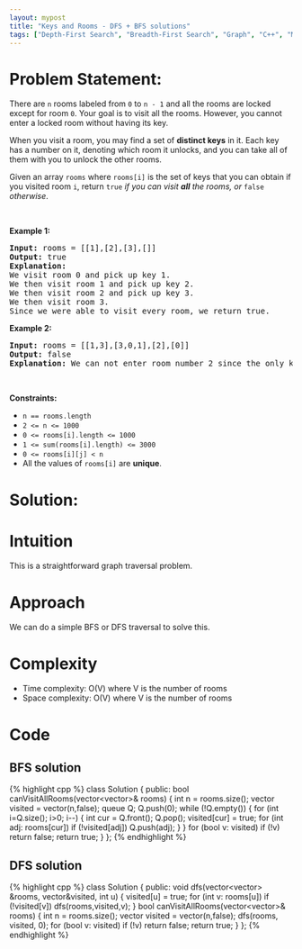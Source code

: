 ```yaml
---
layout: mypost
title: "Keys and Rooms - DFS + BFS solutions"
tags: ["Depth-First Search", "Breadth-First Search", "Graph", "C++", "Medium"]
---
```

# Problem Statement:
<p>There are <code>n</code> rooms labeled from <code>0</code> to <code>n - 1</code>&nbsp;and all the rooms are locked except for room <code>0</code>. Your goal is to visit all the rooms. However, you cannot enter a locked room without having its key.</p>

<p>When you visit a room, you may find a set of <strong>distinct keys</strong> in it. Each key has a number on it, denoting which room it unlocks, and you can take all of them with you to unlock the other rooms.</p>

<p>Given an array <code>rooms</code> where <code>rooms[i]</code> is the set of keys that you can obtain if you visited room <code>i</code>, return <code>true</code> <em>if you can visit <strong>all</strong> the rooms, or</em> <code>false</code> <em>otherwise</em>.</p>

<p>&nbsp;</p>
<p><strong class="example">Example 1:</strong></p>

<pre>
<strong>Input:</strong> rooms = [[1],[2],[3],[]]
<strong>Output:</strong> true
<strong>Explanation:</strong> 
We visit room 0 and pick up key 1.
We then visit room 1 and pick up key 2.
We then visit room 2 and pick up key 3.
We then visit room 3.
Since we were able to visit every room, we return true.
</pre>

<p><strong class="example">Example 2:</strong></p>

<pre>
<strong>Input:</strong> rooms = [[1,3],[3,0,1],[2],[0]]
<strong>Output:</strong> false
<strong>Explanation:</strong> We can not enter room number 2 since the only key that unlocks it is in that room.
</pre>

<p>&nbsp;</p>
<p><strong>Constraints:</strong></p>

<ul>
	<li><code>n == rooms.length</code></li>
	<li><code>2 &lt;= n &lt;= 1000</code></li>
	<li><code>0 &lt;= rooms[i].length &lt;= 1000</code></li>
	<li><code>1 &lt;= sum(rooms[i].length) &lt;= 3000</code></li>
	<li><code>0 &lt;= rooms[i][j] &lt; n</code></li>
	<li>All the values of <code>rooms[i]</code> are <strong>unique</strong>.</li>
</ul>

# Solution:
# Intuition
This is a straightforward graph traversal problem.
# Approach
We can do a simple BFS or DFS traversal to solve this.
# Complexity
- Time complexity:
O(V) where V is the number of rooms
- Space complexity:
O(V) where V is the number of rooms
# Code
## BFS solution
 {% highlight cpp %} 
class Solution {
public:
    bool canVisitAllRooms(vector<vector<int>>& rooms) 
    {
        int n = rooms.size();
        vector<bool> visited = vector<bool>(n,false);
        queue<int> Q;
        Q.push(0);
        while (!Q.empty())
        {
            for (int i=Q.size(); i>0; i--)
            {
                int cur = Q.front();
                Q.pop();
                visited[cur] = true;
                for (int adj: rooms[cur]) if (!visited[adj]) Q.push(adj);
            }
        }
        for (bool v: visited) if (!v) return false;
        return true;
    }
};
 {% endhighlight %}
## DFS solution
 {% highlight cpp %} 
class Solution {
public:
    void dfs(vector<vector<int>> &rooms, vector<bool>&visited, int u)
    {
        visited[u] = true;
        for (int v: rooms[u]) if (!visited[v]) dfs(rooms,visited,v);
    }
    bool canVisitAllRooms(vector<vector<int>>& rooms) 
    {
        int n = rooms.size();
        vector<bool> visited = vector<bool>(n,false);
        dfs(rooms, visited, 0);
        for (bool v: visited) if (!v) return false;
        return true;
    }
};
 {% endhighlight %}